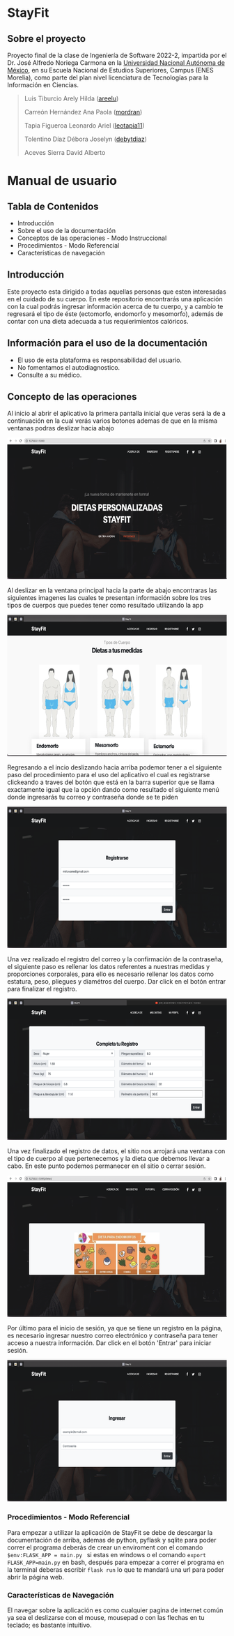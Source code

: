 # StayFit

## Sobre el proyecto
Proyecto final de la clase de Ingeniería de Software 2022-2, impartida por el Dr. José Alfredo Noriega Carmona en la [Universidad Nacional  Autónoma de México](https://www.unam.mx/), en su Escuela Nacional de Estudios Superiores, Campus (ENES Morelia), como parte del plan nivel licenciatura de Tecnologías para la Información en Ciencias.
> 
> Luis Tiburcio Arely Hilda  ([areelu](https://github.com/areelu))
> 
> Carreón Hernández Ana Paola ([mordran](https://github.com/mordran))
> 
> Tapia Figueroa Leonardo Ariel ([leotapia11](https://github.com/leotapia11))
> 
> Tolentino Díaz Débora Joselyn ([debytdiaz](https://github.com/Debytd))
> 
> Aceves Sierra David Alberto  

# Manual de usuario

## Tabla de Contenidos
* Introducción
* Sobre el uso de la documentación
* Conceptos de las operaciones - Modo Instruccional
* Procedimientos - Modo Referencial
* Características de navegación

## Introducción
Este proyecto esta dirigido a todas aquellas personas que esten interesadas en el cuidado de su cuerpo. En este repositorio encontrarás una aplicación con la cual podrás ingresar información acerca de tu cuerpo, y a cambio te regresará el tipo de éste (ectomorfo, endomorfo y mesomorfo), además de contar con una dieta adecuada a tus requierimientos calóricos.

## Información para el uso de la documentación

- El uso de esta plataforma es responsabilidad del usuario.
- No fomentamos el autodiagnostico.
- Consulte a su médico.

## Concepto de las operaciones
Al inicio al abrir el aplicativo la primera pantalla inicial que veras será la de a continuación en la cual verás varios botones ademas de que en la misma ventanas podras deslizar hacia abajo 

<img src="StayFit_2.png" width="624" height="324">

Al deslizar en la ventana principal hacia la parte de abajo encontraras las siguientes imagenes las cuales te presentan información sobre los tres tipos de cuerpos que puedes tener como resultado utilizando la app

<img src="StayFit_3.png" width="624" height="324">

Regresando a el incio deslizando hacia arriba podemor tener a el siguiente paso del procedimiento para el uso del aplicativo el cual es registrarse clickeando a traves del botón que está en la barra superior que se llama exactamente igual que la opción dando como resultado el siguiente menú donde ingresarás tu correo y contraseña donde se te piden

<img src="StayFit_6.png" width="624" height="324">

Una vez realizado el registro del correo y la confirmación de la contraseña, el siguiente paso es rellenar los datos referentes a nuestras medidas y proporciones corporales, para ello es necesario rellenar los datos como estatura, peso, pliegues y diamétros del cuerpo. Dar click en el botón entrar para finalizar el registro.

<img src="StayFit_5.png" width="624" height="324">

Una vez finalizado el registro de datos, el sitio nos arrojará una ventana con el tipo de cuerpo al que pertenecemos y la dieta que debemos llevar a cabo. En este punto podemos permanecer en el sitio o cerrar sesión.

<img src="StayFit_4.png" width="624" height="324">

Por último para el inicio de sesión, ya que se tiene un registro en la página, es necesario ingresar nuestro correo electrónico y contraseña para tener acceso a nuestra información. Dar click en el botón 'Entrar' para iniciar sesión.

<img src="StayFit_7.png" width="624" height="324">

 
### Procedimientos - Modo Referencial
Para empezar a utilizar la aplicación de StayFit se debe de descargar la documentación de arriba, ademas de python, pyflask y sqlite para poder correr el programa deberás de crear un enviroment con el comando
`$env:FLASK_APP = main.py `
si estas en windows o el comando
`export FLASK_APP=main.py`
en bash, después para empezar a correr el programa en la terminal deberas escribir 
`flask run`
lo que te mandará una url para poder abrir la página web.

### Características de Navegación
El navegar sobre la aplicación es como cualquier pagina de internet común ya sea el deslizarse con el mouse, mousepad o con las flechas en tu teclado; es bastante intuitivo.

